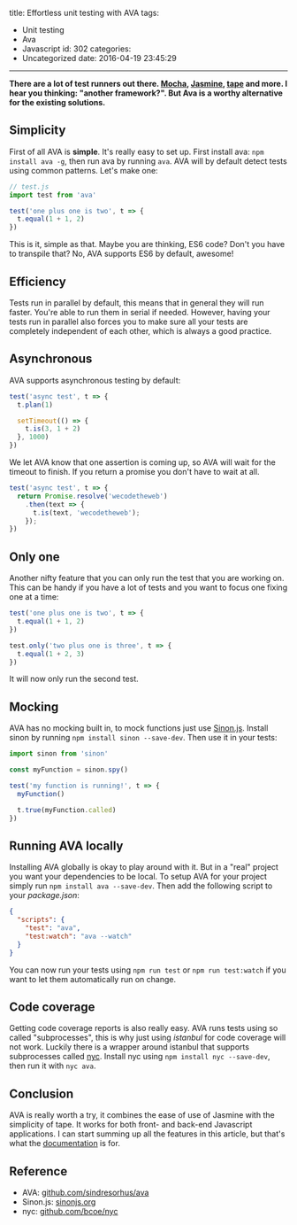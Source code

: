 title: Effortless unit testing with AVA
tags:
  - Unit testing
  - Ava
  - Javascript
id: 302
categories:
  - Uncategorized
date: 2016-04-19 23:45:29
---

**There are a lot of test runners out there. [Mocha](http://mochajs.org/), [Jasmine](http://jasmine.github.io/), [tape](https://github.com/substack/tape) and more. I hear you thinking: "another framework?". But Ava is a worthy alternative for the existing solutions.**

<!-- more -->

## Simplicity

First of all AVA is **simple**. It's really easy to set up. First install ava: `npm install ava -g`, then run ava by running `ava`. AVA will by default detect tests using common patterns. Let's make one:

```js
// test.js
import test from 'ava'

test('one plus one is two', t => {
  t.equal(1 + 1, 2)
})
```

This is it, simple as that. Maybe you are thinking, ES6 code? Don't you have to transpile that? No, AVA supports ES6 by default, awesome!

## Efficiency

Tests run in parallel by default, this means that in general they will run faster. You're able to run them in serial if needed. However, having your tests run in parallel also forces you to make sure all your tests are completely independent of each other, which is always a good practice.

## Asynchronous

AVA supports asynchronous testing by default:

```js
test('async test', t => {
  t.plan(1)

  setTimeout(() => {
    t.is(3, 1 + 2)
  }, 1000)
})
```

We let AVA know that one assertion is coming up, so AVA will wait for the timeout to finish. If you return a promise you don't have to wait at all.

```js
test('async test', t => {
  return Promise.resolve('wecodetheweb')
    .then(text => {
      t.is(text, 'wecodetheweb');
    });
})
```

## Only one

Another nifty feature that you can only run the test that you are working on. This can be handy if you have a lot of tests and you want to focus one fixing one at a time:

```js
test('one plus one is two', t => {
  t.equal(1 + 1, 2)
})

test.only('two plus one is three', t => {
  t.equal(1 + 2, 3)
})
```

It will now only run the second test.

## Mocking

AVA has no mocking built in, to mock functions just use [Sinon.js](http://sinonjs.org/). Install sinon by running `npm install sinon --save-dev`. Then use it in your tests:

```js
import sinon from 'sinon'

const myFunction = sinon.spy()

test('my function is running!', t => {
  myFunction()

  t.true(myFunction.called)
})
```

## Running AVA locally

Installing AVA globally is okay to play around with it. But in a "real" project you want your dependencies to be local. To setup AVA for your project simply run `npm install ava --save-dev`. Then add the following script to your _package.json_:

```json
{
  "scripts": {
    "test": "ava",
    "test:watch": "ava --watch"
  }
}
```

You can now run your tests using `npm run test` or `npm run test:watch` if you want to let them automatically run on change.

## Code coverage

Getting code coverage reports is also really easy. AVA runs tests using so called "subprocesses", this is why just using _istanbul_ for code coverage will not work. Luckily there is a wrapper around istanbul that supports subprocesses called [nyc](https://github.com/bcoe/nyc). Install nyc using `npm install nyc --save-dev`, then run it with `nyc ava`.

## Conclusion

AVA is really worth a try, it combines the ease of use of Jasmine with the simplicity of tape. It works for both front- and back-end Javascript applications. I can start summing up all the features in this article, but that's what the [documentation](https://github.com/sindresorhus/ava) is for.

## Reference

- AVA: [github.com/sindresorhus/ava](https://github.com/sindresorhus/ava)
- Sinon.js: [sinonjs.org](http://sinonjs.org/)
- nyc: [github.com/bcoe/nyc](https://github.com/bcoe/nyc)
